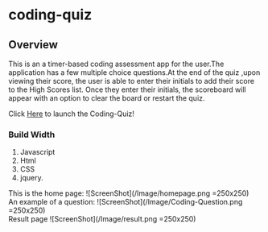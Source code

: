 # coding-quiz

## Overview

This is an a timer-based coding assessment app for the user.The application has a few multiple choice questions.At the end of the quiz ,upon viewing their score, the user is able to enter their initials to add their score to the High Scores list. Once they enter their initials, the scoreboard will appear with an option to clear the board or restart the quiz.
 

Click [Here](https://deepshikhasingh90.github.io/coding-quiz/) to launch the Coding-Quiz!


### Build Width
1. Javascript
2. Html
3. CSS
4. jquery.

This is the home page:
![ScreenShot](/Image/homepage.png =250x250)<br>
An example of a question:
![ScreenShot](/Image/Coding-Question.png =250x250)<br>
Result page 
![ScreenShot](/Image/result.png =250x250)<br>

